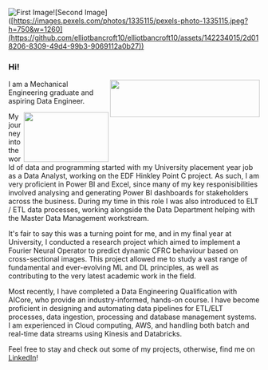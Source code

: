 ![First Image]([https://images.pexels.com/photos/585759/pexels-photo-585759.jpeg?h=750&w=1260](https://github.com/elliotbancroft10/elliotbancroft10/assets/142234015/0e757fb8-1aae-495c-bcad-739197ad552b))![Second Image]([https://images.pexels.com/photos/1335115/pexels-photo-1335115.jpeg?h=750&w=1260](https://github.com/elliotbancroft10/elliotbancroft10/assets/142234015/2d018206-8309-49d4-99b3-9069112a0b27))

### Hi!

<img align="right" width="300" height="75" src="https://github.com/elliotbancroft10/elliotbancroft10/assets/142234015/0e757fb8-1aae-495c-bcad-739197ad552b">

I am a Mechanical Engineering graduate and aspiring Data Engineer. 

<img align="right" width="170" height="100" src="https://github.com/elliotbancroft10/elliotbancroft10/assets/142234015/2d018206-8309-49d4-99b3-9069112a0b27">

My journey into the world of data and programming started with my University placement year job as a Data Analyst, working on the EDF Hinkley Point C project. As such, I am very proficient in Power BI and Excel, since many of my key responisibilities involved analysing and generating Power BI dashboards for stakeholders across the business. During my time in this role I was also introduced to ELT / ETL data processes, working alongside the Data Department helping with the Master Data Management workstream.  

It's fair to say this was a turning point for me, and in my final year at University, I conducted a research project which aimed to implement a Fourier Neural Operator to predict dynamic CFRC behaviour based on cross-sectional images. This project allowed me to study a vast range of fundamental and ever-evolving ML and DL principles, as well as contributing to the very latest academic work in the field.

Most recently, I have completed a Data Engineering Qualification with AICore, who provide an industry-informed, hands-on course. I have become proficient in designing and automating data pipelines for ETL/ELT processes, data ingestion, processing and database management systems. I am experienced in Cloud computing, AWS, and handling both batch and real-time data streams using Kinesis and Databricks.

Feel free to stay and check out some of my projects, otherwise, find me on [LinkedIn](https://www.linkedin.com/in/elliotbancroft/)!
